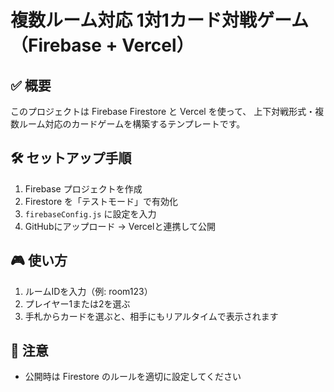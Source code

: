 
# 複数ルーム対応 1対1カード対戦ゲーム（Firebase + Vercel）

## ✅ 概要
このプロジェクトは Firebase Firestore と Vercel を使って、
上下対戦形式・複数ルーム対応のカードゲームを構築するテンプレートです。

## 🛠 セットアップ手順

1. Firebase プロジェクトを作成
2. Firestore を「テストモード」で有効化
3. `firebaseConfig.js` に設定を入力
4. GitHubにアップロード → Vercelと連携して公開

## 🎮 使い方

1. ルームIDを入力（例: room123）
2. プレイヤー1または2を選ぶ
3. 手札からカードを選ぶと、相手にもリアルタイムで表示されます

## 🔐 注意
- 公開時は Firestore のルールを適切に設定してください
